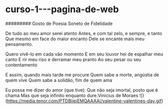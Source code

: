 # curso-1---pagina-de-web
######### Gosto de Poesia
Soneto de Fidelidade

De tudo ao meu amor serei atento
Antes, e com tal zelo, e sempre, e tanto
Que mesmo em face do maior encanto
Dele se encante mais meu pensamento.

Quero vivê-lo em cada vão momento
E em seu louvor hei de espalhar meu canto
E rir meu riso e derramar meu pranto
Ao seu pesar ou seu contentamento

E assim, quando mais tarde me procure
Quem sabe a morte, angústia de quem vive
Quem sabe a solidão, fim de quem ama

Eu possa me dizer do amor (que tive):
Que não seja imortal, posto que é chama
Mas que seja infinito enquanto dure.Vinicius de Moraes 
![}(https://media.tenor.com/PTDBiieiEMQAAAAi/valentine-valentines-day.gif)
